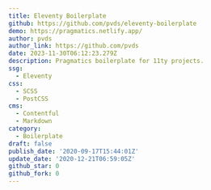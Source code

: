 ```yaml
---
title: Eleventy Boilerplate
github: https://github.com/pvds/eleventy-boilerplate
demo: https://pragmatics.netlify.app/
author: pvds
author_link: https://github.com/pvds
date: 2023-11-30T06:12:23.279Z
description: Pragmatics boilerplate for 11ty projects.
ssg:
  - Eleventy
css:
  - SCSS
  - PostCSS
cms:
  - Contentful
  - Markdown
category:
  - Boilerplate
draft: false
publish_date: '2020-09-17T15:44:01Z'
update_date: '2020-12-21T06:59:05Z'
github_star: 0
github_fork: 0
---
```

